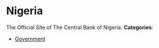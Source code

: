 # Nigeria


The Official Site of The Central Bank of Nigeria.
**Categories**:

- [Government](https://github/awesome-apis/awesome-apis#government)



